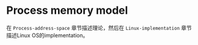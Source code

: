 # Process memory model

在 `Process-address-space` 章节描述理论，然后在 `Linux-implementation` 章节描述Linux OS的implementation。
